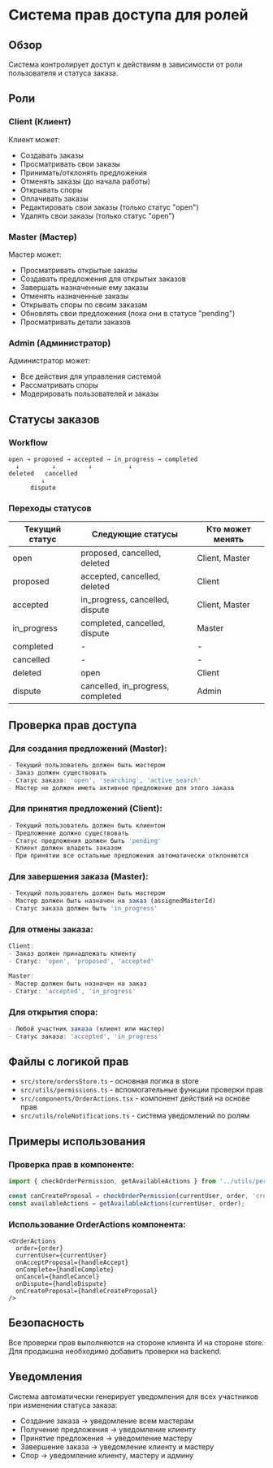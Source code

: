 # Система прав доступа для ролей

## Обзор

Система контролирует доступ к действиям в зависимости от роли пользователя и статуса заказа.

## Роли

### Client (Клиент)
Клиент может:
- Создавать заказы
- Просматривать свои заказы
- Принимать/отклонять предложения
- Отменять заказы (до начала работы)
- Открывать споры
- Оплачивать заказы
- Редактировать свои заказы (только статус "open")
- Удалять свои заказы (только статус "open")

### Master (Мастер)
Мастер может:
- Просматривать открытые заказы
- Создавать предложения для открытых заказов
- Завершать назначенные ему заказы
- Отменять назначенные заказы
- Открывать споры по своим заказам
- Обновлять свои предложения (пока они в статусе "pending")
- Просматривать детали заказов

### Admin (Администратор)
Администратор может:
- Все действия для управления системой
- Рассматривать споры
- Модерировать пользователей и заказы

## Статусы заказов

### Workflow

```
open → proposed → accepted → in_progress → completed
  ↓         ↓         ↓          ↓
deleted   cancelled
         ↓
      dispute
```

### Переходы статусов

| Текущий статус | Следующие статусы | Кто может менять |
|----------------|-------------------|------------------|
| open | proposed, cancelled, deleted | Client, Master |
| proposed | accepted, cancelled, deleted | Client |
| accepted | in_progress, cancelled, dispute | Client, Master |
| in_progress | completed, cancelled, dispute | Master |
| completed | - | - |
| cancelled | - | - |
| deleted | open | Client |
| dispute | cancelled, in_progress, completed | Admin |

## Проверка прав доступа

### Для создания предложений (Master):
```typescript
- Текущий пользователь должен быть мастером
- Заказ должен существовать
- Статус заказа: 'open', 'searching', 'active_search'
- Мастер не должен иметь активное предложение для этого заказа
```

### Для принятия предложений (Client):
```typescript
- Текущий пользователь должен быть клиентом
- Предложение должно существовать
- Статус предложения должен быть 'pending'
- Клиент должен владеть заказом
- При принятии все остальные предложения автоматически отклоняются
```

### Для завершения заказа (Master):
```typescript
- Текущий пользователь должен быть мастером
- Мастер должен быть назначен на заказ (assignedMasterId)
- Статус заказа должен быть 'in_progress'
```

### Для отмены заказа:
```typescript
Client:
- Заказ должен принадлежать клиенту
- Статус: 'open', 'proposed', 'accepted'

Master:
- Мастер должен быть назначен на заказ
- Статус: 'accepted', 'in_progress'
```

### Для открытия спора:
```typescript
- Любой участник заказа (клиент или мастер)
- Статус заказа: 'accepted', 'in_progress'
```

## Файлы с логикой прав

- `src/store/ordersStore.ts` - основная логика в store
- `src/utils/permissions.ts` - вспомогательные функции проверки прав
- `src/components/OrderActions.tsx` - компонент действий на основе прав
- `src/utils/roleNotifications.ts` - система уведомлений по ролям

## Примеры использования

### Проверка прав в компоненте:

```typescript
import { checkOrderPermission, getAvailableActions } from '../utils/permissions';

const canCreateProposal = checkOrderPermission(currentUser, order, 'createProposal');
const availableActions = getAvailableActions(currentUser, order);
```

### Использование OrderActions компонента:

```tsx
<OrderActions
  order={order}
  currentUser={currentUser}
  onAcceptProposal={handleAccept}
  onComplete={handleComplete}
  onCancel={handleCancel}
  onDispute={handleDispute}
  onCreateProposal={handleCreateProposal}
/>
```

## Безопасность

Все проверки прав выполняются на стороне клиента И на стороне store. 
Для продакшна необходимо добавить проверки на backend.

## Уведомления

Система автоматически генерирует уведомления для всех участников при изменении статуса заказа:

- Создание заказа → уведомление всем мастерам
- Получение предложения → уведомление клиенту
- Принятие предложения → уведомление мастеру
- Завершение заказа → уведомление клиенту и мастеру
- Спор → уведомление клиенту, мастеру и админу

